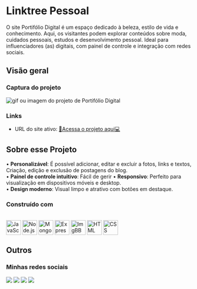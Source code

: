 # Linktree Pessoal

O site Portifólio Digital é um espaço dedicado à beleza, estilo de vida e conhecimento. Aqui, os visitantes podem explorar conteúdos sobre moda, cuidados pessoais, estudos e desenvolvimento pessoal. Ideal para influenciadores (as) digitais, com painel de controle e integração com redes sociais.

## Visão geral

### Captura do projeto

<img src="" alt="gif ou imagem do projeto de Portifólio Digital">

### Links

* URL do site ativo: [🛜Acessa o projeto aqui💻](https://demo-portfolio-digital.vercel.app/)

## Sobre esse Projeto

• <strong>Personalizável</strong>: É possível adicionar, editar e excluir a fotos, links e textos, Criação, edição e exclusão de postagens do blog.<br>
• <strong>Painel de controle intuitivo</strong>: Fácil de gerir
• <strong>Responsivo</strong>: Perfeito para visualização em dispositivos móveis e desktop.<br>
• <strong>Design moderno</strong>: Visual limpo e atrativo com botões em destaque.

### Construído com

<div style="display: inline_block"><br>
<img title="JavaScript" align="center" height="40" width="40" src="https://skillicons.dev/icons?i=javascript" alt="JavaScript">
<img title="Node.js" align="center" height="40" width="40" src="https://skillicons.dev/icons?i=nodejs" alt="Node.js">
<img title="MongoDB" align="center" height="40" width="40" src="https://skillicons.dev/icons?i=mongodb" alt="MongoDB">
<img title="Express" align="center" height="40" width="40" src="https://skillicons.dev/icons?i=express" alt="Express">
<img title="ImgBB" align="center" height="40" width="40" src="https://pipedream.com/s.v0/app_1M0hkk/logo/orig" alt="ImgBB">
<img title="HTML" align="center" height="40" width="40" src="https://skillicons.dev/icons?i=html" alt="HTML">
<img title="CSS" align="center" height="40" width="40" src="https://skillicons.dev/icons?i=css" alt="CSS">
</div>

## Outros

### Minhas redes sociais

<div> 
   <a href="https://instagram.com/tales.s7" target="_blank"><img src="https://img.shields.io/badge/-Instagram-%23E4405F?style=for-the-badge&logo=instagram&logoColor=white"></a>
   <a href="https://www.linkedin.com/in/tales-santos7" target="_blank"><img src="https://img.shields.io/badge/-LinkedIn-%230077B5?style=for-the-badge&logo=linkedin&logoColor=white"></a>
   <a href="mailto:tales.js07@gmail.com"><img src="https://img.shields.io/badge/-Gmail-%23333?style=for-the-badge&logo=gmail&logoColor=white"></a>
   <a href="https://talessantos-mu.vercel.app/" target="_blank"><img src="https://img.shields.io/badge/-Portf%C3%B3lio-Ffa500?style=for-the-badge&logo=portfolio&logoColor=white"></a>
</div>
